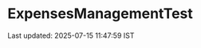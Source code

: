 # ExpensesManagementTest





















































































Last updated: 2025-07-15 11:47:59 IST
